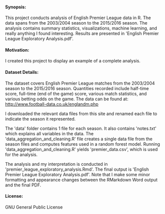 #### Synopsis:
This project conducts analysis of English Premier League data in R. The data spans from the 2003/2004 season to the 2015/2016 season. The analysis contains summary statistics, visualizations, machine learning, and really anything I found interesting. Results are presented in 'English Premier League Exploratory Analysis.pdf'.

#### Motivation:
I created this project to display an example of a complete analysis.

#### Dataset Details:
The dataset covers English Premier League matches from the 2003/2004 season to the 2015/2016 season. Quantities recorded include half-time score, full-time (end of the game) score, various match statistics, and various betting odds on the game.
The data can be found at:
http://www.football-data.co.uk/englandm.php

I downloaded the relevant data files from this site and renamed each file to indicate the season it represented.

The 'data' folder contains 1 file for each season. It also contains 'notes.txt' which explains all variables in the data. The 'data_aggregation_and_cleaning.R' file creates a single data file from the season files and computes features used in a random forest model. Running 'data_aggregation_and_cleaning.R' yields 'premier_data.csv', which is used for the analysis.

The analysis and my interpretation is conducted in 'premier_league_exploratory_analysis.Rmd'. The final output is 'English Premier League Exploratory Analysis.pdf'. Note that I make some minor formatting and appearance changes between the RMarkdown Word output and the final PDF.

#### License:
GNU General Public License

